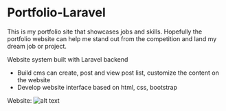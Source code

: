 # Portfolio-Laravel
This is my portfolio site that showcases jobs and skills. Hopefully the portfolio website can help me stand out from the competition and land my dream job or project.

Website system built with Laravel backend
* Build cms can create, post and view post list, customize the content on the website
* Develop website interface based on html, css, bootstrap
  
Website: 
![alt text]([Untitled.png](https://raw.githubusercontent.com/DamNT055/Portfolio-Laravel/master/Untitled.png)https://raw.githubusercontent.com/DamNT055/Portfolio-Laravel/master/Untitled.png "Logo Title Text 1")
